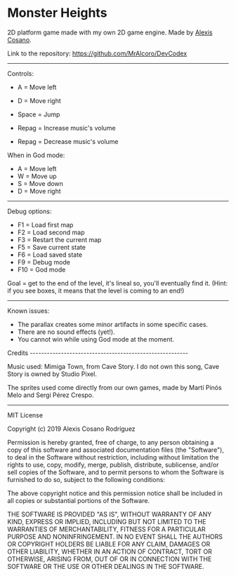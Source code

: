 # Monster Heights
2D platform game made with my own 2D game engine.
Made by [Alexis Cosano](https://github.com/AlexisCosano).

Link to the repository: https://github.com/MrAlcoro/DevCodex


----------------------------------------------------------------------

Controls:

- A = Move left
- D = Move right
- Space = Jump

- Repag = Increase music's volume
- Repag = Decrease music's volume

When in God mode:

- A = Move left
- W = Move up
- S = Move down
- D = Move right

----------------------------------------------------------------------

Debug options:

- F1 = Load first map
- F2 = Load second map
- F3 = Restart the current map
- F5 = Save current state
- F6 = Load saved state
- F9 = Debug mode
- F10 = God mode

Goal = get to the end of the level, it's lineal so, you'll eventually find it. (Hint: if you see boxes, it means that the level is coming to an end!)

----------------------------------------------------------------------

Known issues:

- The parallax creates some minor artifacts in some specific cases.
- There are no sound effects (yet!).
- You cannot win while using God mode at the moment.

Credits --------------------------------------------------------

Music used: Mimiga Town, from Cave Story. I do not own this song, Cave Story is owned by Studio Pixel.

The sprites used come directly from our own games, made by Martí Pinós Melo and Sergi Pérez Crespo.

--------------------------------------------------------------------------
MIT License

Copyright (c) 2019 Alexis Cosano Rodríguez 

Permission is hereby granted, free of charge, to any person obtaining a copy
of this software and associated documentation files (the "Software"), to deal
in the Software without restriction, including without limitation the rights
to use, copy, modify, merge, publish, distribute, sublicense, and/or sell
copies of the Software, and to permit persons to whom the Software is
furnished to do so, subject to the following conditions:

The above copyright notice and this permission notice shall be included in all
copies or substantial portions of the Software.

THE SOFTWARE IS PROVIDED "AS IS", WITHOUT WARRANTY OF ANY KIND, EXPRESS OR
IMPLIED, INCLUDING BUT NOT LIMITED TO THE WARRANTIES OF MERCHANTABILITY,
FITNESS FOR A PARTICULAR PURPOSE AND NONINFRINGEMENT. IN NO EVENT SHALL THE
AUTHORS OR COPYRIGHT HOLDERS BE LIABLE FOR ANY CLAIM, DAMAGES OR OTHER
LIABILITY, WHETHER IN AN ACTION OF CONTRACT, TORT OR OTHERWISE, ARISING FROM,
OUT OF OR IN CONNECTION WITH THE SOFTWARE OR THE USE OR OTHER DEALINGS IN THE
SOFTWARE.
